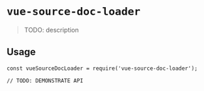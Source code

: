 # `vue-source-doc-loader`

> TODO: description

## Usage

```
const vueSourceDocLoader = require('vue-source-doc-loader');

// TODO: DEMONSTRATE API
```
